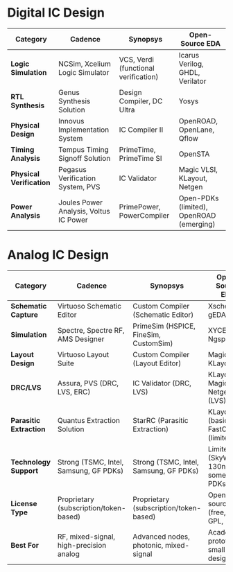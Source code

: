 # Digital IC Design

| **Category**             | **Cadence**                              | **Synopsys**                              | **Open-Source EDA**                      |
|--------------------------|------------------------------------------|-------------------------------------------|------------------------------------------|
| **Logic Simulation**     | NCSim, Xcelium Logic Simulator           | VCS, Verdi (functional verification)      | Icarus Verilog, GHDL, Verilator          |
| **RTL Synthesis**        | Genus Synthesis Solution                | Design Compiler, DC Ultra                | Yosys                                    |
| **Physical Design**      | Innovus Implementation System            | IC Compiler II                           | OpenROAD, OpenLane, Qflow                |
| **Timing Analysis**      | Tempus Timing Signoff Solution          | PrimeTime, PrimeTime SI                  | OpenSTA                                  |
| **Physical Verification**| Pegasus Verification System, PVS        | IC Validator                             | Magic VLSI, KLayout, Netgen              |
| **Power Analysis**       | Joules Power Analysis, Voltus IC Power   | PrimePower, PowerCompiler                | Open-PDKs (limited), OpenROAD (emerging) |

# Analog IC Design

| **Category**             | **Cadence**                              | **Synopsys**                              | **Open-Source EDA**                      |
|--------------------------|------------------------------------------|-------------------------------------------|------------------------------------------|
| **Schematic Capture**    | Virtuoso Schematic Editor                | Custom Compiler (Schematic Editor)        | Xschem, gEDA                             |
| **Simulation**           | Spectre, Spectre RF, AMS Designer        | PrimeSim (HSPICE, FineSim, CustomSim)     | XYCE, Ngspice                            |
| **Layout Design**        | Virtuoso Layout Suite                    | Custom Compiler (Layout Editor)           | Magic VLSI, KLayout                      |
| **DRC/LVS**              | Assura, PVS (DRC, LVS, ERC)              | IC Validator (DRC, LVS)                   | KLayout, Magic VLSI, Netgen (LVS)        |
| **Parasitic Extraction** | Quantus Extraction Solution              | StarRC (Parasitic Extraction)             | KLayout (basic), FastCap (limited)       |
| **Technology Support**   | Strong (TSMC, Intel, Samsung, GF PDKs)   | Strong (TSMC, Intel, Samsung, GF PDKs)    | Limited (SkyWater 130nm, some open PDKs) |
| **License Type**         | Proprietary (subscription/token-based)   | Proprietary (subscription/token-based)    | Open-source (free, e.g., GPL, MIT)       |
| **Best For**             | RF, mixed-signal, high-precision analog  | Advanced nodes, photonic, mixed-signal    | Academic, prototyping, small-scale designs |